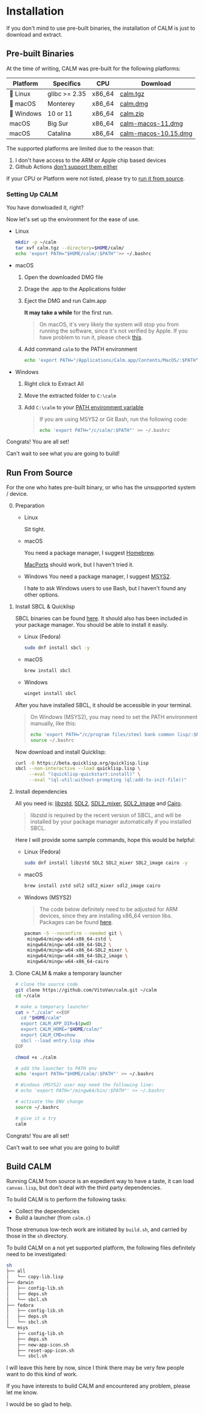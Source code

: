 # Installation

If you don't mind to use pre-built binaries, the installation of CALM is just to download and extract.

## Pre-built Binaries

At the time of writing, CALM was pre-built for the following platforms:

| Platform | Specifics     | CPU    | Download |
| -------- | ---------------- | ------ | ------------------------- |
| 🐧 Linux    | glibc >= 2.35    | x86_64 | [calm.tgz](https://github.com/VitoVan/calm/releases/download/0.0.36/calm.tgz) |
| 🍏 macOS    | Monterey   | x86_64 | [calm.dmg](https://github.com/VitoVan/calm/releases/download/0.0.36/calm.dmg) |
| 🏁 Windows  | 10 or 11 | x86_64 | [calm.zip](https://github.com/VitoVan/calm/releases/download/0.0.36/calm.zip) |
| macOS    | Big Sur   | x86_64 | [calm-macos-11.dmg](https://github.com/VitoVan/calm/releases/download/0.0.36/calm-macos-11.dmg) |
| macOS    | Catalina   | x86_64 | [calm-macos-10.15.dmg](https://github.com/VitoVan/calm/releases/download/0.0.36/calm-macos-10.15.dmg) |

The supported platforms are limited due to the reason that:

1. I don't have access to the ARM or Apple chip based devices
2. Github Actions [don't support them either](https://github.com/actions/runner-images/issues/2187)

If your CPU or Platform were not listed, please try to [run it from source](#run-from-source).

### Setting Up CALM

You have donwloaded it, right?

Now let's set up the environment for the ease of use.

- Linux
  ```bash
  mkdir -p ~/calm
  tar xvf calm.tgz --directory=$HOME/calm/
  echo 'export PATH="$HOME/calm/:$PATH"'>> ~/.bashrc
  ```
- macOS
  1. Open the downloaded DMG file

  2. Drage the .app to the Applications folder

  3. Eject the DMG and run Calm.app

     **It may take a while** for the first run.

     > On macOS, it's very likely the system will stop you from running the software, since it's not verified by Apple. If you have problem to run it, please check [this](https://support.apple.com/HT202491).

  4. Add command `calm` to the PATH environment

      ```bash
      echo 'export PATH="/Applications/Calm.app/Contents/MacOS/:$PATH"'>> ~/.bashrc
      ```


- Windows
  1. Right click to Extract All

  2. Move the extracted folder to `C:\calm`

  3. Add `C:\calm` to your [PATH environment variable](https://helpdeskgeek.com/windows-10/add-windows-path-environment-variable/)

     > If you are using MSYS2 or Git Bash, run the following code:
     >
       > ```bash
      > echo 'export PATH="/c/calm/:$PATH"' >> ~/.bashrc
      > ```


Congrats! You are all set!

Can't wait to see what you are going to build!

## Run From Source

For the one who hates pre-built binary, or who has the unsupported system / device.

0. Preparation

    - Linux

      Sit tight.

    - macOS

      You need a package manager, I suggest [Homebrew](https://brew.sh/).

      [MacPorts](https://www.macports.org/) should work, but I haven't tried it.

    - Windows
      You need a package manager, I suggest [MSYS2](https://www.msys2.org/).

      I hate to ask Windows users to use Bash, but I haven't found any other options.

1. Install SBCL & Quicklisp

    SBCL binaries can be found [here](https://www.sbcl.org/platform-table.html). It should also has been included in your package manager. You should be able to install it easily.

    - Linux (Fedora)
      ```bash
      sudo dnf install sbcl -y
      ```
    - macOS
      ```bash
      brew install sbcl
      ```

    - Windows
      ```bat
      winget install sbcl
      ```

    After you have installed SBCL, it should be accessible in your terminal.
    > On Windows (MSYS2), you may need to set the PATH environment manually, like this:
    > ```bash
    > echo 'export PATH="/c/program files/steel bank common lisp/:$PATH"' >> ~/.bashrc
    > source ~/.bashrc
    > ```


    Now download and install Quicklisp:

    ```bash
    curl -O https://beta.quicklisp.org/quicklisp.lisp
    sbcl --non-interactive --load quicklisp.lisp \
         --eval "(quicklisp-quickstart:install)" \
         --eval "(ql-util:without-prompting (ql:add-to-init-file))"
    ```

2. Install dependencies

    All you need is: [libzstd](https://github.com/facebook/zstd), [SDL2](https://wiki.libsdl.org/SDL2/FrontPage), [SDL2_mixer](https://github.com/libsdl-org/SDL_mixer), [SDL2_image](https://github.com/libsdl-org/SDL_image) and [Cairo](https://www.cairographics.org/).

    > libzstd is required by the recent version of SBCL, and will be installed by your package manager automatically if you installed SBCL.

    Here I will provide some sample commands, hope this would be helpful:

    - Linux (Fedora)
      ```bash
      sudo dnf install libzstd SDL2 SDL2_mixer SDL2_image cairo -y
      ```
    - macOS
      ```bash
      brew install zstd sdl2 sdl2_mixer sdl2_image cairo
      ```
    - Windows (MSYS2)
      > The code below definitely need to be adjusted for ARM devices, since they are installing x86\_64 version libs. Packages can be found [here](https://packages.msys2.org/queue).
      ```bash
      pacman -S --noconfirm --needed git \
       mingw64/mingw-w64-x86_64-zstd \
       mingw64/mingw-w64-x86_64-SDL2 \
       mingw64/mingw-w64-x86_64-SDL2_mixer \
       mingw64/mingw-w64-x86_64-SDL2_image \
       mingw64/mingw-w64-x86_64-cairo
      ```

3. Clone CALM & make a temporary launcher

    ```bash
    # clone the source code
    git clone https://github.com/VitoVan/calm.git ~/calm
    cd ~/calm

    # make a temporary launcher
    cat > "./calm" <<EOF
      cd "$HOME/calm"
      export CALM_APP_DIR=$(pwd)
      export CALM_HOME="$HOME/calm/"
      export CALM_CMD=show
      sbcl --load entry.lisp show
    EOF
    
    chmod +x ./calm

    # add the launcher to PATH env
    echo 'export PATH="$HOME/calm/:$PATH"' >> ~/.bashrc

    # Windows (MSYS2) user may need the following line:
    # echo 'export PATH="/mingw64/bin/:$PATH"' >> ~/.bashrc

    # activate the ENV change
    source ~/.bashrc

    # give it a try
    calm
    ```

Congrats! You are all set!

Can't wait to see what you are going to build!

## Build CALM

Running CALM from source is an expedient way to have a taste, it can load `canvas.lisp`, but don't deal with the third party dependencies.

To build CALM is to perform the following tasks:

- Collect the dependencies
- Build a launcher (from `calm.c`)

Those strenuous low-tech work are initiated by `build.sh`, and carried by those in the `sh` directory.

To build CALM on a not yet supported platform, the following files definitely need to be investigated:

```bash
sh
├── all
│   └── copy-lib.lisp
├── darwin
│   ├── config-lib.sh
│   ├── deps.sh
│   └── sbcl.sh
├── fedora
│   ├── config-lib.sh
│   ├── deps.sh
│   └── sbcl.sh
└── msys
    ├── config-lib.sh
    ├── deps.sh
    ├── new-app-icon.sh
    ├── reset-app-icon.sh
    └── sbcl.sh
```

I will leave this here by now, since I think there may be very few people want to do this kind of work.

If you have interests to build CALM and encountered any problem, please let me know.

I would be so glad to help.

